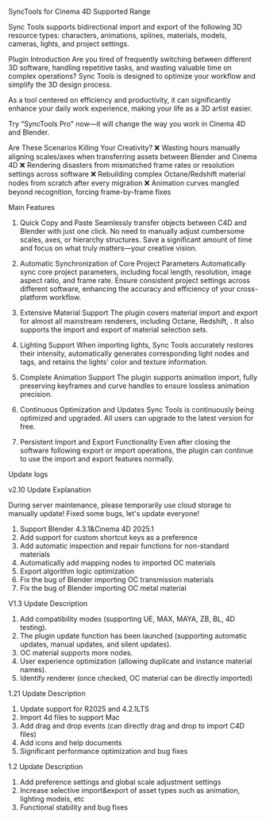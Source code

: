 SyncTools for Cinema 4D
Supported Range

Sync Tools supports bidirectional import and export of the following 3D resource types: characters, animations, splines, materials, models, cameras, lights, and project settings.

Plugin Introduction
Are you tired of frequently switching between different 3D software, handling repetitive tasks, and wasting valuable time on complex operations? Sync Tools is designed to optimize your workflow and simplify the 3D design process.

As a tool centered on efficiency and productivity, it can significantly enhance your daily work experience, making your life as a 3D artist easier.

Try “SyncTools Pro" now—it will change the way you work in Cinema 4D and Blender.

Are These Scenarios Killing Your Creativity?
❌ Wasting hours manually aligning scales/axes when transferring assets between Blender and Cinema 4D
❌ Rendering disasters from mismatched frame rates or resolution settings across software
❌ Rebuilding complex Octane/Redshift material nodes from scratch after every migration
❌ Animation curves mangled beyond recognition, forcing frame-by-frame fixes

Main Features
1. Quick Copy and Paste
Seamlessly transfer objects between C4D and Blender with just one click. No need to manually adjust cumbersome scales, axes, or hierarchy structures. Save a significant amount of time and focus on what truly matters—your creative vision.

2. Automatic Synchronization of Core Project Parameters
Automatically sync core project parameters, including focal length, resolution, image aspect ratio, and frame rate. Ensure consistent project settings across different software, enhancing the accuracy and efficiency of your cross-platform workflow.

3. Extensive Material Support
The plugin covers material import and export for almost all mainstream renderers, including Octane, Redshift, . It also supports the import and export of material selection sets.

4. Lighting Support
When importing lights, Sync Tools accurately restores their intensity, automatically generates corresponding light nodes and tags, and retains the lights' color and texture information.

5. Complete Animation Support
The plugin supports animation import, fully preserving keyframes and curve handles to ensure lossless animation precision.

6. Continuous Optimization and Updates
Sync Tools is continuously being optimized and upgraded. All users can upgrade to the latest version for free.

7. Persistent Import and Export Functionality
Even after closing the software following export or import operations, the plugin can continue to use the import and export features normally.






Update logs

v2.10 Update Explanation

During server maintenance, please temporarily use cloud storage to manually update!
Fixed some bugs, let's update everyone!
1. Support Blender 4.3.1&Cinema 4D 2025.1
2. Add support for custom shortcut keys as a preference
3. Add automatic inspection and repair functions for non-standard materials
4. Automatically add mapping nodes to imported OC materials
5. Export algorithm logic optimization
6. Fix the bug of Blender importing OC transmission materials
7. Fix the bug of Blender importing OC metal material


V1.3 Update Description

1. Add compatibility modes (supporting UE, MAX, MAYA, ZB, BL, 4D testing).
2. The plugin update function has been launched (supporting automatic updates, manual updates, and silent updates).
3. OC material supports more nodes.
4. User experience optimization (allowing duplicate and instance material names).
5. Identify renderer (once checked, OC material can be directly imported)


1.21 Update Description

1. Update support for R2025 and 4.2.1LTS
2. Import 4d files to support Mac
3. Add drag and drop events (can directly drag and drop to import C4D files)
4. Add icons and help documents
5. Significant performance optimization and bug fixes


1.2 Update Description

1. Add preference settings and global scale adjustment settings
2. Increase selective import&export of asset types such as animation, lighting models, etc
3. Functional stability and bug fixes
